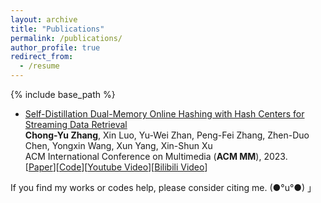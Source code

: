 ```yaml
---
layout: archive
title: "Publications"
permalink: /publications/
author_profile: true
redirect_from:
  - /resume
---
```



{% include base_path %}

<!-- Selected Publications
====== -->
<ul>
  <li>
    <p><a href="">Self-Distillation Dual-Memory Online Hashing with Hash Centers for Streaming Data Retrieval</a><br /><strong>Chong-Yu Zhang</strong>, Xin Luo, Yu-Wei Zhan, Peng-Fei Zhang, Zhen-Duo Chen, Yongxin Wang, Xun Yang, Xin-Shun Xu<br /> ACM International Conference on Multimedia (<strong>ACM MM</strong>), 2023.<br /> [<a href="https://www.baidu.com/">Paper</a>][<a href="https://www.baidu.com/">Code</a>][<a href="https://www.baidu.com/">Youtube Video</a>][<a href="https://www.baidu.com/">Bilibili Video</a>]</p>
  </li>
</ul>

<!-- 2. **Yongxin Wang**, Zhen-Duo Chen, Xin Luo, Rui Li, and Xin-Shun Xu, "Fast cross-modal hashing with global and local similarity embedding," IEEE Trans. on Cybernetics, vol. 52, no. 10, pp. 10064-10077, 2022. [[pdf](https://doi.org/10.1109/TCYB.2021.3059886)] [[code](https://github.com/yxinwang/FCMH-Tcyb2021)] -->


If you find my works or codes help, please consider citing me. (●°u°●)​ 」

